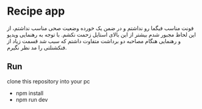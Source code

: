 # Recipe app

فونت مناسب فیگما رو نداشتم و در ضمن یک خورده وضعیت صحی مناسب نداشتم، از این لحاظ مجبور شدم بیشتر از این بالای استایل زحمت نکشم.
با توجه به رهنمایی ویدیو و رهنمایی هنگام مصاحبه دو برداشت متفاوت داشتم که سبب شد قسمت زیاد از فنکشنلتی را مد نظر نگیرم.

## Run

clone this repository into your pc

- npm install
- npm run dev
